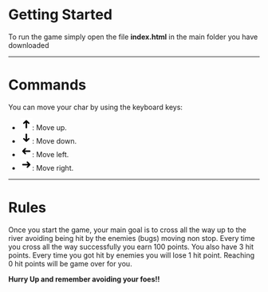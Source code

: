 # Getting Started

To run the game simply open the file **index.html** in the main folder you have downloaded 
        
- - -
        
# Commands
        
You can move your char by using the keyboard keys:
* ![Arrow Up Key](images/arrow-up-icon.png):  Move up.
* ![Arrow Down Key](images/arrow-down-icon.png):  Move down.
* ![Arrow Left Key](images/arrow-left-icon.png):  Move left.
* ![Arrow Right Key](images/arrow-right-icon.png):  Move right.
    
- - -
    
# Rules
    
Once you start the game, your main goal is to cross all the way up to the river avoiding being hit by the enemies (bugs) moving non stop.
Every time you cross all the way successfully you earn 100 points.
You also have 3 hit points. Every time you got hit by enemies you will lose 1 hit point. Reaching 0 hit points will be game over for you.

**Hurry Up and remember avoiding your foes!!**
 
